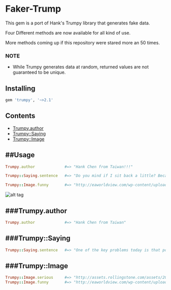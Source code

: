 # Faker-Trump
 This gem is a port of Hank's Trumpy library that generates fake data.
 
 Four Different methods are now available for all kind of use.
 
 More methods coming up if this repository were stared more an 50 times.
 
### NOTE

* While Trumpy generates data at random, returned values are not guaranteed to be unique.

Installing
----------
```bash
gem 'trumpy', '~>2.1'
```

Contents
--------
- [Trumpy.author](#trumpyauthor)
- [Trumpy::Saying](#trumpysaying)
- [Trumpy::Image](#trumpyimage)

##Usage
--------
 ```ruby
Trumpy.author             #=> "Hank Chen from Taiwan!!!" 

Trumpy::Saying.sentence   #=> "Do you mind if I sit back a little? Because your breath is very bad."

Trumpy::Image.funny       #=> "http://eaworldview.com/wp-content/uploads/2016/05/TRUMP-FIGHTING-POSE-e1463585249994-680x365_c.jpg",
```
![alt tag](https://cloud.githubusercontent.com/assets/17296898/16185868/bc07a12e-367b-11e6-8f7e-121e14957b65.jpg)

###Trumpy.author
--------
```ruby
Trumpy.author             #=> "Hank Chen from Taiwan"
```

###Trumpy::Saying
--------
```ruby
Trumpy::Saying.sentence   #=> "One of the key problems today is that politics is such a disgrace, good people don't go into government."
```

###Trumpy::Image
--------
```ruby
Trumpy::Image.serious     #=> "http://assets.rollingstone.com/assets/2015/article/trump-seriously-20150909/208261/medium_rect/1441301078/720x405-R1244_FEA_Trump_A_SML.jpg"
Trumpy::Image.funny       #=> "http://eaworldview.com/wp-content/uploads/2016/05/TRUMP-FIGHTING-POSE-e1463585249994-680x365_c.jpg"
```




